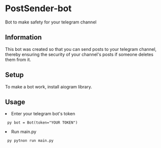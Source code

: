 # PostSender-bot

Bot to make safety for your telegram channel

## Information

This bot was created so that you can send posts to your telegram channel, thereby ensuring the security of your channel's posts if someone deletes them from it.

## Setup

To make a bot work, install aiogram library.

## Usage

<li>Enter your telegram bot's token</li>


``` py bot = Bot(token="YOUR TOKEN")```


<li>Run main.py</li>


``` py pytnon run main.py```
